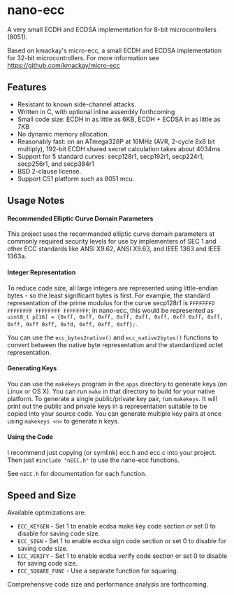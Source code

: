 nano-ecc
========

A very small ECDH and ECDSA implementation for 8-bit microcontrollers (8051).

Based on kmackay's micro-ecc, a small ECDH and ECDSA implementation for 32-bit microcontrollers. For more information see https://github.com/kmackay/micro-ecc

Features
--------

 * Resistant to known side-channel attacks.
 * Written in C, with optional inline assembly forthcoming
 * Small code size: ECDH in as little as 6KB, ECDH + ECDSA in as little as 7KB
 * No dynamic memory allocation.
 * Reasonably fast: on an ATmega328P at 16MHz (AVR, 2-cycle 8x8 bit multiply), 192-bit ECDH shared secret calculation takes about 4034ms
 * Support for 5 standard curves: secp128r1, secp192r1, secp224r1, secp256r1, and secp384r1
 * BSD 2-clause license.
 * Support C51 platform such as 8051 mcu.

Usage Notes
-----------

#### Recommended Elliptic Curve Domain Parameters ####

This project uses the recommanded elliptic curve domain parameters at commonly required security levels for use by implementers of SEC 1 and other ECC standards like ANSI X9.62, ANSI X9.63, and IEEE 1363 and IEEE 1363a.

#### Integer Representation ####

To reduce code size, all large integers are represented using little-endian bytes - so the least significant bytes is first. For example, the standard representation of the prime modulus for the curve secp128r1 is `FFFFFFFD FFFFFFFF FFFFFFFF FFFFFFFF`; in nano-ecc, this would be represented as `uint8_t p[16] = {0xff, 0xff, 0xff, 0xff, 0xff, 0xff, 0xff 0xff, 0xff, 0xff, 0xff 0xff, 0xfd, 0xff, 0xff, 0xff};`.

You can use the `ecc_bytes2native()` and `ecc_native2bytes()` functions to convert between the native byte representation and the standardized octet representation.

#### Generating Keys ####

You can use the `makekeys` program in the `apps` directory to generate keys (on Linux or OS X). You can run `make` in that directory to build for your native platform. To generate a single public/private key pair, run `makekeys`. It will print out the public and private keys in a representation suitable to be copied into your source code. You can generate multiple key pairs at once using `makekeys <n>` to generate n keys.

#### Using the Code ####

I recommend just copying (or symlink) ecc.h and ecc.c into your project. Then just `#include "nECC.h"` to use the nano-ecc functions.

See `nECC.h` for documentation for each function.

Speed and Size
--------------

Available optimizations are:
 * `ECC_KEYGEN` - Set 1 to enable ecdsa make key code section or set 0 to disable for saving code size.
 * `ECC_SIGN` - Set 1 to enable ecdsa sign code section or set 0 to disable for saving code size.
 * `ECC_VERIFY` - Set 1 to enable ecdsa verify code section or set 0 to disable for saving code size.
 * `ECC_SQUARE_FUNC` - Use a separate function for squaring.

Comprehensive code size and performance analysis are forthcoming.
